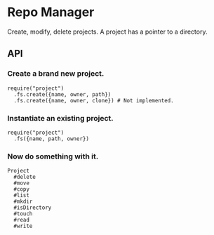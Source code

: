 # Repo Manager
Create, modify, delete projects. A project has a pointer to a directory.

## API
### Create a brand new project.

    require("project")
      .fs.create({name, owner, path})
      .fs.create({name, owner, clone}) # Not implemented.

### Instantiate an existing project.

    require("project")
      .fs({name, path, owner})

### Now do something with it.

    Project
      #delete
      #move
      #copy
      #list
      #mkdir
      #isDirectory
      #touch
      #read
      #write
